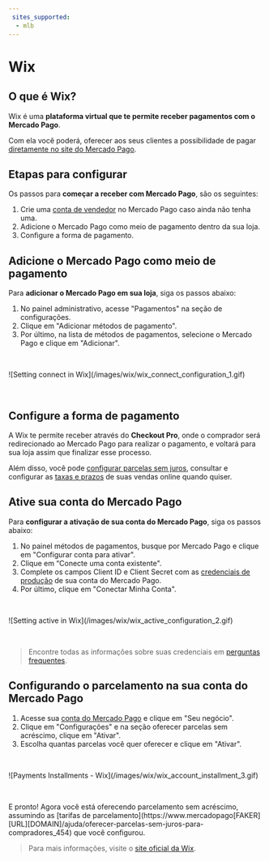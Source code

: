 ```yaml
---
 sites_supported:
  - mlb
---
```


# Wix

## O que é Wix?

Wix é uma **plataforma virtual que te permite receber pagamentos com o Mercado Pago**.

Com ela você poderá, oferecer aos seus clientes a possibilidade de pagar [diretamente no site do Mercado Pago](#bookmark_configure_a_forma_de_pagamento).

## Etapas para configurar

Os passos para **começar a receber com Mercado Pago**, são os seguintes:

1. Crie uma [conta de vendedor](https://www.mercadopago[FAKER][URL][DOMAIN]/activities) no Mercado Pago caso ainda não tenha uma.
1. Adicione o Mercado Pago como meio de pagamento dentro da sua loja.
1. Configure a forma de pagamento.

## Adicione o Mercado Pago como meio de pagamento

Para **adicionar o Mercado Pago em sua loja**, siga os passos abaixo:

1. No painel administrativo, acesse "Pagamentos" na seção de configurações.
1. Clique em "Adicionar métodos de pagamento". 
1. Por último, na lista de métodos de pagamentos, selecione o Mercado Pago e clique em "Adicionar".
<p>&nbsp;</p>
    ![Setting connect in Wix](/images/wix/wix_connect_configuration_1.gif)
<p>&nbsp;</p>

## Configure a forma de pagamento

A Wix te permite receber através do **Checkout Pro**, onde o comprador será redirecionado ao Mercado Pago para realizar o pagamento, e voltará para sua loja assim que finalizar esse processo.

Além disso, você pode [configurar parcelas sem juros](#bookmark_configurando_o_parcelamento_na_sua_conta_do_mercado_pago), consultar e configurar as [taxas e prazos](https://www.mercadopago[FAKER][URL][DOMAIN]/settings/release-options/) de suas vendas online quando quiser.

## Ative sua conta do Mercado Pago

Para **configurar a ativação de sua conta do Mercado Pago**, siga os passos abaixo:

1. No painel métodos de pagamentos, busque por Mercado Pago e clique em "Configurar conta para ativar".
1. Clique em “Conecte uma conta existente". 
1. Complete os campos Client ID e Client Secret com as [credenciais de produção]([FAKER][CREDENTIALS][URL]) de sua conta do Mercado Pago.
1. Por último, clique em "Conectar Minha Conta".
<p>&nbsp;</p>
    ![Setting active in Wix](/images/wix/wix_active_configuration_2.gif)
<p>&nbsp;</p>

> Encontre todas as informações sobre suas credenciais em [perguntas frequentes](https://www.mercadopago[FAKER][URL][DOMAIN]/developers/pt/guides/faqs/credentials/).

## Configurando o parcelamento na sua conta do Mercado Pago

1. Acesse sua [conta do Mercado Pago](https://www.mercadopago[FAKER][URL][DOMAIN]/business/) e clique em "Seu negócio".
1. Clique em "Configurações" e na seção oferecer parcelas sem acréscimo, clique em "Ativar".
1. Escolha quantas parcelas você quer oferecer e clique em "Ativar".
<p>&nbsp;</p>
    ![Payments Installments - Wix](/images/wix/wix_account_installment_3.gif)
<p>&nbsp;</p>
E pronto! Agora você está oferecendo parcelamento sem acréscimo, assumindo as [tarifas de parcelamento](https://www.mercadopago[FAKER][URL][DOMAIN]/ajuda/oferecer-parcelas-sem-juros-para-compradores_454) que você configurou.

<!-- -->
> Para mais informações, visite o [site oficial da Wix](https://pt.wix.com/ecommerce/loja-virtual).
